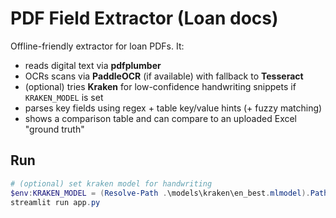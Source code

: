 # PDF Field Extractor (Loan docs)

Offline-friendly extractor for loan PDFs. It:
- reads digital text via **pdfplumber**
- OCRs scans via **PaddleOCR** (if available) with fallback to **Tesseract**
- (optional) tries **Kraken** for low-confidence handwriting snippets if `KRAKEN_MODEL` is set
- parses key fields using regex + table key/value hints (+ fuzzy matching)
- shows a comparison table and can compare to an uploaded Excel "ground truth"

## Run

```powershell
# (optional) set kraken model for handwriting
$env:KRAKEN_MODEL = (Resolve-Path .\models\kraken\en_best.mlmodel).Path
streamlit run app.py
